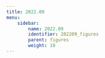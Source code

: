 ```yaml
---
title: 2022.09
menu:
    sidebar:
        name: 2022.09
        identifier: 202209_figures
        parent: figures
        weight: 10
---
```

            